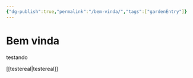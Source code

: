 ```yaml
---
{"dg-publish":true,"permalink":"/bem-vinda/","tags":["gardenEntry"]}
---
```


# Bem vinda

testando

[[testereal\|testereal]]
